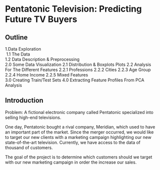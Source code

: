 # Pentatonic Television: Predicting Future TV Buyers

## Outline
1.Data Exploration<br/>
    &nbsp;1.1 The Data<br/>
    1.2 Data Description & Preprocessing<br/>
2.0 Some Data Visualization
     2.1 Distribution & Boxplots Plots
     2.2 Analysis For The Different Features
         2.2.1 Professions
         2.2.2 Cities
         2.2.3 Age Group
         2.2.4 Home Income
         2.2.5 Mixed Features       
3.0 Creating Train/Test Sets
4.0 Extracting Feature Profiles From PCA Analysis


## Introduction

Problem: A fictional electronic company called Pentatonic specialized into selling high-end televisions.

One day, Pentatonic bought a rival company, Meridian, which used to have an important part of the market. Since the merger occurred, we would like to target our new clients with a marketing campaign highlighting our new state-of-the-art television. Currently, we have access to the data of thousand of customers.

The goal of the project is to determine which customers should we target with our new marketing campaign in order the increase our sales.

